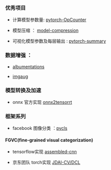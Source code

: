 ### 优秀项目

- 计算模型参数量:  [pytorch-OpCounter](https://github.com/Lyken17/pytorch-OpCounter) 

- 模型压缩 ： [model-compression](https://github.com/666DZY666/model-compression)

- 可视化模型参数及每层输出 : [pytorch-summary](https://github.com/sksq96/pytorch-summary)

### 数据增强 ：

- [albumentations](https://github.com/albumentations-team/albumentations)

- [imgaug](https://github.com/aleju/imgaug)


### 模型转换及加速

- onnx 官方实现 [onnx2tensorrt](https://github.com/onnx/onnx-tensorrt)


### 框架系列

- facebook 图像分类 ：[pycls](https://github.com/facebookresearch/pycls)


#### FGVC(fine-grained visual categorization)

- tensorflow实现 [assembled-cnn](https://github.com/clovaai/assembled-cnn)

- 京东团队 torch实现 [JDAI-CV/DCL](https://github.com/JDAI-CV/DCL)




